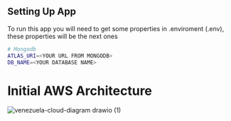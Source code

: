 ## Setting Up App
To run this app you will need to get some properties in .enviroment (.env), these properties will be the next ones

```sh
# Mongodb
ATLAS_URI=<YOUR URL FROM MONGODB>
DB_NAME=<YOUR DATABASE NAME>
```
# Initial AWS Architecture
![venezuela-cloud-diagram drawio (1)](https://github.com/user-attachments/assets/1f1e37e1-a5e5-45fd-8790-3b591dce2dd2)
